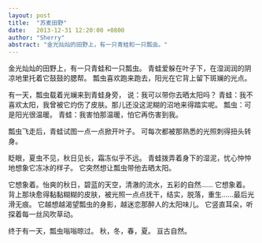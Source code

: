 ```yaml
---
layout: post
title:  "苏麦田野"
date:   2013-12-31 12:20:00 +0800
author: "Sherry"
abstract: "金光灿灿的田野上，有一只青蛙和一只瓢虫。"
---
```


金光灿灿的田野上，有一只青蛙和一只瓢虫。
青蛙爱躲在叶子下，在湿润润的阴凉地里托着它鼓鼓的腮帮。
瓢虫喜欢跑来跑去，阳光在它背上留下斑斓的光点。

有一天，瓢虫载着光斓来到青蛙身旁，
说：我可以带你去晒太阳吗？
青蛙：我不喜欢太阳，我曾被它灼伤了皮肤。那儿还没这泥糊的沼地来得踏实呢。
瓢虫：可是阳光很温暖。
青蛙：我害怕那温暖，怕它再伤害到我。

瓢虫飞走后，青蛙试图一点一点掀开叶子。
可每次都被那熟悉的光照刺得扭头转身。

眨眼，夏虫不见，秋日见长，霜冻似乎不远。
青蛙拨弄着身下的湿泥，忧心忡忡地想象它冻冰的样子。
它突然想让瓢虫带他去晒太阳。

它想象着。怡爽的秋日，碧蓝的天空，清澈的流水，五彩的自然......
它想象着。背上那块愈得黏黏糊糊的皮肤，被光照一点点抚干，结实，脱落，重生......最后光滑无痕。
它越想越渴望瓢虫的身影，越迷恋那醉人的太阳味儿。
它竖直耳朵，听探着每一丝风吹草动。

终于有一天，瓢虫嗡嗡晾过。
秋，冬，春，夏。
亘古自然。